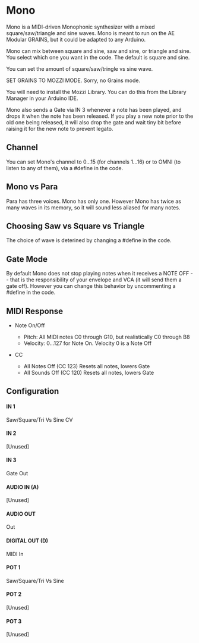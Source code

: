 # Mono

Mono is a MIDI-driven Monophonic synthesizer with a mixed square/saw/triangle and sine waves.
Mono is meant to run on the AE Modular GRAINS, but it could be adapted to any Arduino.

Mono can mix between square and sine, saw and sine, or triangle and sine.  You select
which one you want in the code.  The default is square and sine.

You can set the amount of square/saw/tringle vs sine wave.

SET GRAINS TO MOZZI MODE.  Sorry, no Grains mode.

You will need to install the Mozzi Library.  You can do this from the Library Manager
in your Arduino IDE.

Mono also sends a Gate via IN 3 whenever a note has been played, and drops it when the note
has been released.  If you play a new note prior to the old one being released, it will also 
drop the gate and wait tiny bit before raising it for the new note to prevent legato.

## Channel

You can set Mono's channel to 0...15 (for channels 1...16) or to OMNI (to listen to any of them),
via a #define in the code.

## Mono vs Para

Para has three voices.  Mono has only one.
However Mono has twice as many waves in its memory, so it will sound less aliased for many notes.

## Choosing Saw vs Square vs Triangle

The choice of wave is deterined by changing a #define in the code.

## Gate Mode

By default Mono does not stop playing notes when it receives a NOTE OFF -- 
that is the responsibility of your envelope and VCA (it will send them a gate off).
However you can change this behavior by uncommenting a #define in the code.


## MIDI Response

- Note On/Off
    - Pitch: All MIDI notes C0 through G10, but realistically C0 through B8 
    - Velocity: 0...127 for Note On.  Velocity 0 is a Note Off

- CC
    - All Notes Off (CC 123) Resets all notes, lowers Gate
    - All Sounds Off (CC 120) Resets all notes, lowers Gate



## Configuration

#### IN 1
Saw/Square/Tri Vs Sine CV
#### IN 2
[Unused]
#### IN 3
Gate Out
#### AUDIO IN (A)
[Unused]
#### AUDIO OUT
Out
#### DIGITAL OUT (D) 
MIDI In
#### POT 1
Saw/Square/Tri Vs Sine
#### POT 2
[Unused]
#### POT 3
[Unused]
